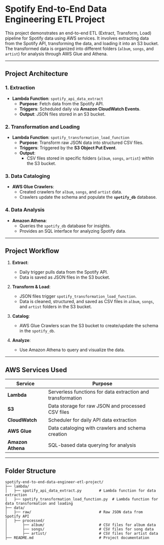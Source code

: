 # Spotify End-to-End Data Engineering ETL Project

This project demonstrates an end-to-end ETL (Extract, Transform, Load) pipeline for Spotify data using AWS services. It involves extracting data from the Spotify API, transforming the data, and loading it into an S3 bucket. The transformed data is organized into different folders (`album`, `songs`, and `artist`) for analysis through AWS Glue and Athena.

---

## Project Architecture

### 1. **Extraction**
- **Lambda Function**: `spotify_api_data_extract`
  - **Purpose**: Fetch data from the Spotify API.
  - **Triggers**: Scheduled daily via **Amazon CloudWatch Events**.
  - **Output**: JSON files stored in an S3 bucket.

### 2. **Transformation and Loading**
- **Lambda Function**: `spotify_transformation_load_function`
  - **Purpose**: Transform raw JSON data into structured CSV files.
  - **Triggers**: Triggered by the **S3 Object Put Event**.
  - **Output**: 
    - CSV files stored in specific folders (`album`, `songs`, `artist`) within the S3 bucket.

### 3. **Data Cataloging**
- **AWS Glue Crawlers**:
  - Created crawlers for `album`, `songs`, and `artist` data.
  - Crawlers update the schema and populate the **`spotify_db`** database.

### 4. **Data Analysis**
- **Amazon Athena**:
  - Queries the `spotify_db` database for insights.
  - Provides an SQL interface for analyzing Spotify data.

---

## Project Workflow

1. **Extract**:
   - Daily trigger pulls data from the Spotify API.
   - Data is saved as JSON files in the S3 bucket.

2. **Transform & Load**:
   - JSON files trigger `spotify_transformation_load_function`.
   - Data is cleaned, structured, and saved as CSV files in `album`, `songs`, and `artist` folders in the S3 bucket.

3. **Catalog**:
   - AWS Glue Crawlers scan the S3 bucket to create/update the schema in the `spotify_db`.

4. **Analyze**:
   - Use Amazon Athena to query and visualize the data.

---

## AWS Services Used

| Service         | Purpose                                                                 |
|-----------------|-------------------------------------------------------------------------|
| **Lambda**      | Serverless functions for data extraction and transformation            |
| **S3**          | Data storage for raw JSON and processed CSV files                      |
| **CloudWatch**  | Scheduler for daily API data extraction                                |
| **AWS Glue**    | Data cataloging with crawlers and schema creation                      |
| **Amazon Athena** | SQL-based data querying for analysis                                 |

---

## Folder Structure

```plaintext
spotify-end-to-end-data-engineer-etl-project/
├── lambda/
│   ├── spotify_api_data_extract.py        # Lambda function for data extraction
│   ├── spotify_transformation_load_function.py  # Lambda function for data transformation and loading
├── data/
│   ├── raw/                               # Raw JSON data from Spotify API
│   ├── processed/
│       ├── album/                         # CSV files for album data
│       ├── songs/                         # CSV files for song data
│       ├── artist/                        # CSV files for artist data
├── README.md                              # Project documentation


